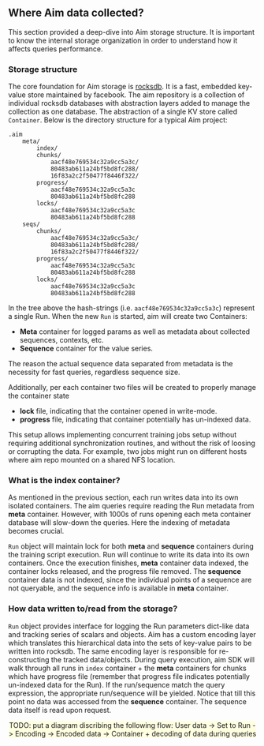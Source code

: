 ## Where Aim data collected?

This section provided a deep-dive into Aim storage structure. It is important
to know the internal storage organization in order to understand how it affects
queries performance.

### Storage structure
The core foundation for Aim storage is [rocksdb](). It is a fast, embedded key-value
store maintained by facebook. The aim repository is a collection of individual
rocksdb databases with abstraction layers added to manage the collection as one database. The abstraction of
a single KV store called `Container`. Below is the directory structure for a typical Aim project:
```shell
.aim
    meta/
        index/
        chunks/
            aacf48e769534c32a9cc5a3c/
            80483ab611a24bf5bd8fc288/
            16f83a2c2f50477f8446f322/
        progress/
            aacf48e769534c32a9cc5a3c
            80483ab611a24bf5bd8fc288
        locks/
            aacf48e769534c32a9cc5a3c
            80483ab611a24bf5bd8fc288
    seqs/
        chunks/
            aacf48e769534c32a9cc5a3c/
            80483ab611a24bf5bd8fc288/
            16f83a2c2f50477f8446f322/
        progress/
            aacf48e769534c32a9cc5a3c
            80483ab611a24bf5bd8fc288
        locks/
            aacf48e769534c32a9cc5a3c
            80483ab611a24bf5bd8fc288
``` 

In the tree above the hash-strings (i.e. `aacf48e769534c32a9cc5a3c`) represent a single Run.
When the new `Run` is started, aim will create two Containers:
- **Meta** container for logged params as well as metadata about collected sequences, contexts, etc.
- **Sequence** container for the value series.

The reason the actual sequence data separated from metadata is the necessity for fast queries, regardless
sequence size.

Additionally, per each container two files will be created to properly manage the container state
  
- **lock** file, indicating that the container opened in write-mode.
- **progress** file, indicating that container potentially has un-indexed data.

This setup allows implementing concurrent training jobs setup without requiring additional synchronization
routines, and without the risk of loosing or corrupting the data. For example, two jobs might run on different hosts where aim repo mounted on a shared NFS location. 


### What is the index container?
As mentioned in the previous section, each run writes data into its own isolated containers. The aim queries require reading
the Run metadata from **meta** container. However, with 1000s of runs opening each meta container database will slow-down
the queries. Here the indexing of metadata becomes crucial.

`Run` object will maintain lock for both **meta** and **sequence** containers during the training script execution. Run will
continue to write its data into its own containers. Once the execution finishes, **meta** container data indexed, 
the container locks released, and the progress file removed. The **sequence** container data is not indexed, since the
individual points of a sequence are not queryable, and the sequence info is available in **meta** container.

### How data written to/read from the storage?
`Run` object provides interface for logging the Run parameters dict-like data and tracking series of scalars
and objects. Aim has a custom encoding layer which translates this hierarchical data into the sets of key-value
pairs to be written into rocksdb. The same encoding layer is responsible for re-constructing the tracked data/objects.
During query execution, aim SDK will walk through all runs in `index` container + the **meta** containers for chunks which
have progress file (remember that progress file indicates potentially un-indexed data for the Run). If the run/sequence
match the query expression, the appropriate run/sequence will be yielded. Notice that till this point no data was accessed
from the **sequence** container. The sequence data itself is read upon request.

<div align="center">
<span style="background:lightyellow">TODO: put a diagram discribing the following flow:
User data -> Set to Run -> Encoding -> Encoded data -> Container + decoding of data during queries </span>

</div>
